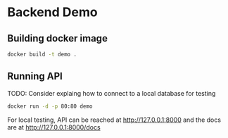 # Backend Demo
## Building docker image
```bash
docker build -t demo .
```

## Running API
TODO: Consider explaing how to connect to a local database for testing

```bash
docker run -d -p 80:80 demo
```

For local testing, API can be reached at http://127.0.0.1:8000 and the docs are
at http://127.0.0.1:8000/docs
